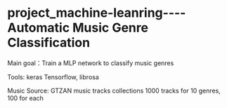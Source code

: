 # project_machine-leanring----Automatic Music Genre Classification

Main goal：Train a MLP network to classify music genres 				

Tools: keras Tensorflow, librosa

Music Source: GTZAN music tracks collections 1000 tracks for 10 genres, 100 for each

